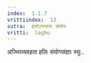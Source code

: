 ```yaml
---
index:  1.1.7
vrittiindex:  13
sutra:  हलोऽनन्तराः संयोगः
vritti:  laghu 
---
```


अज्भिरव्यवहता हलिः संयोगसंज्ञाः स्युः..


